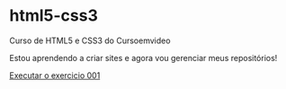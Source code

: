 # html5-css3
 Curso de HTML5 e CSS3 do Cursoemvideo

Estou aprendendo a criar sites e agora vou gerenciar meus repositórios!

<a href="https://daianesf.github.io/html5-css3/exercicios/ex001/index.html">Executar o exercicio 001</a>
